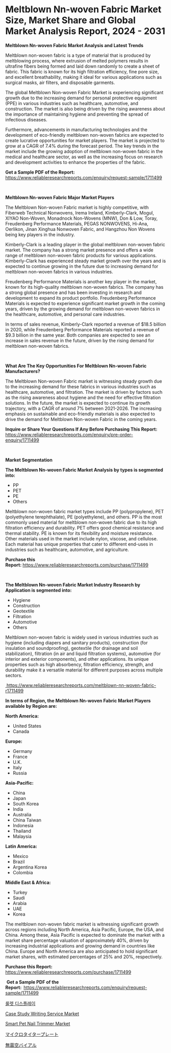 <p><h1>Meltblown Nn-woven Fabric Market Size, Market Share and Global Market Analysis Report, 2024 - 2031</h1></p><p><strong>Meltblown Nn-woven Fabric Market Analysis and Latest Trends</strong></p>
<p><p>Meltblown non-woven fabric is a type of material that is produced by meltblowing process, where extrusion of melted polymers results in ultrafine fibers being formed and laid down randomly to create a sheet of fabric. This fabric is known for its high filtration efficiency, fine pore size, and excellent breathability, making it ideal for various applications such as surgical masks, air filters, and disposable garments.</p><p>The global Meltblown Non-woven Fabric Market is experiencing significant growth due to the increasing demand for personal protective equipment (PPE) in various industries such as healthcare, automotive, and construction. The market is also being driven by the rising awareness about the importance of maintaining hygiene and preventing the spread of infectious diseases. </p><p>Furthermore, advancements in manufacturing technologies and the development of eco-friendly meltblown non-woven fabrics are expected to create lucrative opportunities for market players. The market is projected to grow at a CAGR of 7.4% during the forecast period. The key trends in the market include the growing adoption of meltblown non-woven fabric in the medical and healthcare sector, as well as the increasing focus on research and development activities to enhance the properties of the fabric.</p></p>
<p><strong>Get a Sample PDF of the Report:&nbsp;</strong> <a href="https://www.reliableresearchreports.com/enquiry/request-sample/1711499">https://www.reliableresearchreports.com/enquiry/request-sample/1711499</a></p>
<p>&nbsp;</p>
<p><strong>Meltblown Nn-woven Fabric Major Market Players</strong></p>
<p><p>The Meltblown Non-woven Fabric market is highly competitive, with Fiberweb Technical Nonwovens, Irema Ireland, Kimberly-Clark, Mogul, XIYAO Non-Woven, Monadnock Non-Wovens (MNW), Don & Low, Toray, Freudenberg Performance Materials, PEGAS NONWOVENS, Hi-Ana, Oerlikon, Jinan Xinghua Nonwoven Fabric, and Hangzhou Non Wovens being key players in the industry.</p><p>Kimberly-Clark is a leading player in the global meltblown non-woven fabric market. The company has a strong market presence and offers a wide range of meltblown non-woven fabric products for various applications. Kimberly-Clark has experienced steady market growth over the years and is expected to continue growing in the future due to increasing demand for meltblown non-woven fabrics in various industries.</p><p>Freudenberg Performance Materials is another key player in the market, known for its high-quality meltblown non-woven fabrics. The company has a strong global presence and has been investing in research and development to expand its product portfolio. Freudenberg Performance Materials is expected to experience significant market growth in the coming years, driven by the growing demand for meltblown non-woven fabrics in the healthcare, automotive, and personal care industries.</p><p>In terms of sales revenue, Kimberly-Clark reported a revenue of $18.5 billion in 2020, while Freudenberg Performance Materials reported a revenue of $9.3 billion in the same year. Both companies are expected to see an increase in sales revenue in the future, driven by the rising demand for meltblown non-woven fabrics.</p></p>
<p>&nbsp;</p>
<p><strong>What Are The Key Opportunities For Meltblown Nn-woven Fabric Manufacturers?</strong></p>
<p><p>The Meltblown Non-woven Fabric market is witnessing steady growth due to the increasing demand for these fabrics in various industries such as healthcare, automotive, and filtration. The market is driven by factors such as the rising awareness about hygiene and the need for effective filtration solutions. In the future, the market is expected to continue its growth trajectory, with a CAGR of around 7% between 2021-2026. The increasing emphasis on sustainable and eco-friendly materials is also expected to drive the demand for Meltblown Non-woven Fabric in the coming years.</p></p>
<p><strong>Inquire or Share Your Questions If Any Before Purchasing This Report:</strong> <a href="https://www.reliableresearchreports.com/enquiry/pre-order-enquiry/1711499">https://www.reliableresearchreports.com/enquiry/pre-order-enquiry/1711499</a></p>
<p>&nbsp;</p>
<p><strong>Market Segmentation</strong></p>
<p><strong>The Meltblown Nn-woven Fabric Market Analysis by types is segmented into:</strong></p>
<p><ul><li>PP</li><li>PET</li><li>PE</li><li>Others</li></ul></p>
<p><p>Meltblown non-woven fabric market types include PP (polypropylene), PET (polyethylene terephthalate), PE (polyethylene), and others. PP is the most commonly used material for meltblown non-woven fabric due to its high filtration efficiency and durability. PET offers good chemical resistance and thermal stability. PE is known for its flexibility and moisture resistance. Other materials used in the market include nylon, viscose, and cellulose. Each material has unique properties that cater to different end-uses in industries such as healthcare, automotive, and agriculture.</p></p>
<p><strong>Purchase this Report:&nbsp;</strong><a href="https://www.reliableresearchreports.com/purchase/1711499">https://www.reliableresearchreports.com/purchase/1711499</a></p>
<p>&nbsp;</p>
<p><strong>The Meltblown Nn-woven Fabric Market Industry Research by Application is segmented into:</strong></p>
<p><ul><li>Hygiene</li><li>Construction</li><li>Geotextile</li><li>Filtration</li><li>Automotive</li><li>Others</li></ul></p>
<p><p>Meltblown non-woven fabric is widely used in various industries such as hygiene (including diapers and sanitary products), construction (for insulation and soundproofing), geotextile (for drainage and soil stabilization), filtration (in air and liquid filtration systems), automotive (for interior and exterior components), and other applications. Its unique properties such as high absorbency, filtration efficiency, strength, and durability make it a versatile material for different purposes across multiple sectors.</p></p>
<p><a href="https://www.reliableresearchreports.com/meltblown-nn-woven-fabric-r1711499">&nbsp;https://www.reliableresearchreports.com/meltblown-nn-woven-fabric-r1711499</a></p>
<p><strong>In terms of Region, the Meltblown Nn-woven Fabric Market Players available by Region are:</strong></p>
<p>
    <p> <strong> North America: </strong>
        <ul>
            <li>United States</li>
            <li>Canada</li>
        </ul>
        </p> 
    <p> <strong> Europe: </strong>
        <ul>
            <li>Germany</li>
            <li>France</li>
            <li>U.K.</li>
            <li>Italy</li>
            <li>Russia</li>
        </ul>
        </p> 
    <p> <strong> Asia-Pacific: </strong>
        <ul>
            <li>China</li>
            <li>Japan</li>
            <li>South Korea</li>
            <li>India</li>
            <li>Australia</li>
            <li>China Taiwan</li>
            <li>Indonesia</li>
            <li>Thailand</li>
            <li>Malaysia</li>
        </ul>
        </p> 
    <p> <strong> Latin America: </strong>
        <ul>
            <li>Mexico</li>
            <li>Brazil</li>
            <li>Argentina Korea</li>
            <li>Colombia</li>
        </ul>
        </p> 
    <p> <strong> Middle East & Africa: </strong>
        <ul>
            <li>Turkey</li>
            <li>Saudi</li>
            <li>Arabia</li>
            <li>UAE</li>
            <li>Korea</li>
        </ul>
    </p>
    </p>
<p><p>The meltblown non-woven fabric market is witnessing significant growth across regions including North America, Asia Pacific, Europe, the USA, and China. Among these, Asia Pacific is expected to dominate the market with a market share percentage valuation of approximately 40%, driven by increasing industrial applications and growing demand in countries like China. Europe and North America are also anticipated to hold significant market shares, with estimated percentages of 25% and 20%, respectively.</p></p>
<p><strong>Purchase this Report: </strong><a href="https://www.reliableresearchreports.com/purchase/1711499">https://www.reliableresearchreports.com/purchase/1711499</a></p>
<p>&nbsp;<strong>Get a Sample PDF of the Report:&nbsp;&nbsp;</strong><a href="https://www.reliableresearchreports.com/enquiry/request-sample/1711499">https://www.reliableresearchreports.com/enquiry/request-sample/1711499</a></p>
<p><strong></strong></p>
<p><p><a href="https://github.com/marufmohassin05/Market-Research-Report-List-1/blob/main/6500594123626.md">룰렛 디스플레이</a></p><p><a href="https://github.com/EveKerluke2023/Market-Research-Report-List-1/blob/main/case-study-writing-service-market.md">Case Study Writing Service Market</a></p><p><a href="https://github.com/YashRP12/Market-Research-Report-List-5/blob/main/smart-pet-nail-trimmer-market.md">Smart Pet Nail Trimmer Market</a></p><p><a href="https://github.com/bucuel854722/Market-Research-Report-List-2/blob/main/5734842126857.md">マイクロタイタープレート</a></p><p><a href="https://github.com/xemfu2379520/Market-Research-Report-List-2/blob/main/1408818126856.md">無菌空バイアル</a></p></p>